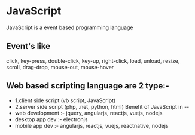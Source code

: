 
# JavaScript

JavaScript is a event based programming language

Event's like
-------
click, key-press, double-click, key-up, right-click, load, unload, resize, scroll, drag-drop, mouse-out, mouse-hover

Web based scripting language are 2 type:-
--
- 1.client side script (vb script, JavaScript)
- 2.server side script (php, .net, python, html)
Benefit of JavaScript in
--
- web development :- jquery, angularjs, reactjs, vuejs, nodejs
- desktop app dev :- electronjs
- mobile app dev :- angularjs, reactjs, vuejs, reactnative, nodejs
